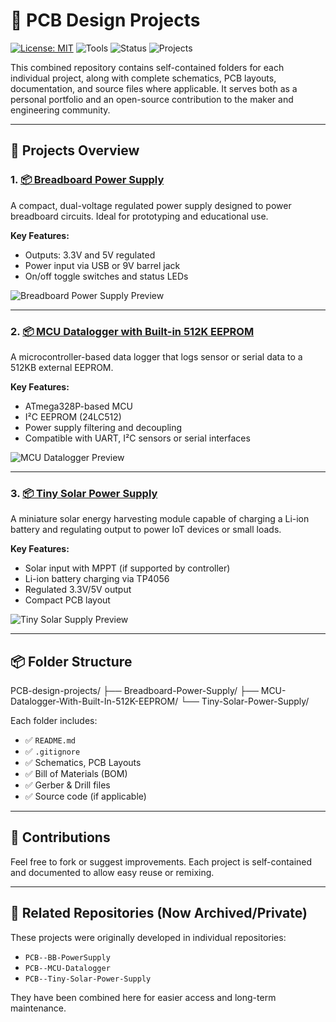 # 🔧 PCB Design Projects

[![License: MIT](https://img.shields.io/badge/license-MIT-blue.svg)](LICENSE)
![Tools](https://img.shields.io/badge/Tools-KiCad-green)
![Status](https://img.shields.io/badge/Status-Completed-brightgreen/Status-Ongoing-orange)
![Projects](https://img.shields.io/badge/Projects-5-blue)

This combined repository contains self-contained folders for each individual project, along with complete schematics, PCB layouts, documentation, and source files where applicable. It serves both as a personal portfolio and an open-source contribution to the maker and engineering community.

---

## 📁 Projects Overview

### 1. [📦 Breadboard Power Supply](./Breadboard-Power-Supply)

A compact, dual-voltage regulated power supply designed to power breadboard circuits. Ideal for prototyping and educational use.

**Key Features:**
- Outputs: 3.3V and 5V regulated
- Power input via USB or 9V barrel jack
- On/off toggle switches and status LEDs

![Breadboard Power Supply Preview](https://raw.githubusercontent.com/Ruthvik-reddy-A/PCB--BB-PowerSupply/main/images/breadboard-preview.png)

---

### 2. [📦 MCU Datalogger with Built-in 512K EEPROM](./MCU-Datalogger-With-Built-In-512K-EEPROM)

A microcontroller-based data logger that logs sensor or serial data to a 512KB external EEPROM.

**Key Features:**
- ATmega328P-based MCU
- I²C EEPROM (24LC512)
- Power supply filtering and decoupling
- Compatible with UART, I²C sensors or serial interfaces

![MCU Datalogger Preview](https://github.com/user-attachments/assets/a3be4ded-9055-4b7a-9af2-43a87650450a)

---

### 3. [📦 Tiny Solar Power Supply](./Tiny-Solar-Power-Supply)

A miniature solar energy harvesting module capable of charging a Li-ion battery and regulating output to power IoT devices or small loads.

**Key Features:**
- Solar input with MPPT (if supported by controller)
- Li-ion battery charging via TP4056
- Regulated 3.3V/5V output
- Compact PCB layout

![Tiny Solar Supply Preview](https://raw.githubusercontent.com/Ruthvik-reddy-A/PCB--Tiny-Solar-Power-Supply/main/images/solar-preview.png)

---

## 📦 Folder Structure

PCB-design-projects/
├── Breadboard-Power-Supply/
├── MCU-Datalogger-With-Built-In-512K-EEPROM/
└── Tiny-Solar-Power-Supply/


Each folder includes:
- ✅ `README.md`
- ✅ `.gitignore`
- ✅ Schematics, PCB Layouts
- ✅ Bill of Materials (BOM)
- ✅ Gerber & Drill files
- ✅ Source code (if applicable)

---

## 🙌 Contributions

Feel free to fork or suggest improvements. Each project is self-contained and documented to allow easy reuse or remixing.

---

## 🔗 Related Repositories (Now Archived/Private)

These projects were originally developed in individual repositories:
- `PCB--BB-PowerSupply`
- `PCB--MCU-Datalogger`
- `PCB--Tiny-Solar-Power-Supply`

They have been combined here for easier access and long-term maintenance.
